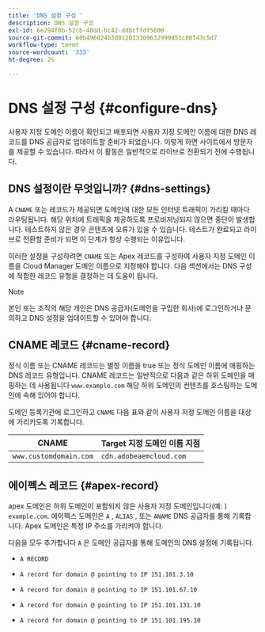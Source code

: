 ```yaml
---
title: 'DNS 설정 구성 '
description: DNS 설정 구성
exl-id: 6e294f0b-52cb-40dd-bc42-ddbcffdf5600
source-git-commit: 60b496024b3d012033309632999851c08f43c5d7
workflow-type: tm+mt
source-wordcount: '333'
ht-degree: 2%

---
```


# DNS 설정 구성 {#configure-dns}

사용자 지정 도메인 이름이 확인되고 배포되면 사용자 지정 도메인 이름에 대한 DNS 레코드를 DNS 공급자로 업데이트할 준비가 되었습니다. 이렇게 하면 사이트에서 방문자를 제공할 수 있습니다. 따라서 이 활동은 일반적으로 라이브로 전환되기 전에 수행됩니다.

## DNS 설정이란 무엇입니까? {#dns-settings}

A `CNAME` 또는 레코드가 제공되면 도메인에 대한 모든 인터넷 트래픽이 가리킬 때마다 라우팅됩니다. 해당 위치에 트래픽을 제공하도록 프로비저닝되지 않으면 중단이 발생합니다. 테스트하지 않은 경우 콘텐츠에 오류가 있을 수 있습니다. 테스트가 완료되고 라이브로 전환할 준비가 되면 이 단계가 항상 수행되는 이유입니다.

이러한 설정을 구성하려면 `CNAME` 또는 Apex 레코드를 구성하여 사용자 지정 도메인 이름을 Cloud Manager 도메인 이름으로 지정해야 합니다. 다음 섹션에서는 DNS 구성에 적합한 레코드 유형을 결정하는 데 도움이 됩니다.

>[!NOTE]
>
>본인 또는 조직의 해당 개인은 DNS 공급자(도메인을 구입한 회사)에 로그인하거나 문의하고 DNS 설정을 업데이트할 수 있어야 합니다.

## CNAME 레코드 {#cname-record}

정식 이름 또는 CNAME 레코드는 별칭 이름을 true 또는 정식 도메인 이름에 매핑하는 DNS 레코드 유형입니다. CNAME 레코드는 일반적으로 다음과 같은 하위 도메인을 매핑하는 데 사용됩니다 `www.example.com` 해당 하위 도메인의 컨텐츠를 호스팅하는 도메인에 속해 있어야 합니다.

도메인 등록기관에 로그인하고 `CNAME` 다음 표와 같이 사용자 지정 도메인 이름을 대상에 가리키도록 기록합니다.

| CNAME | Target 지정 도메인 이름 지점 |
|--- |--- |
| `www.customdomain.com` | `cdn.adobeaemcloud.com` |

## 에이펙스 레코드 {#apex-record}

apex 도메인은 하위 도메인이 포함되지 않은 사용자 지정 도메인입니다(예: ) `example.com`. 에이펙스 도메인은 `A` , `ALIAS` , 또는 `ANAME` DNS 공급자를 통해 기록합니다. Apex 도메인은 특정 IP 주소를 가리켜야 합니다.

다음을 모두 추가합니다 `A` 은 도메인 공급자를 통해 도메인의 DNS 설정에 기록됩니다.

* `A RECORD`

* `A record for domain @ pointing to IP 151.101.3.10`

* `A record for domain @ pointing to IP 151.101.67.10`

* `A record for domain @ pointing to IP 151.101.131.10`

* `A record for domain @ pointing to IP 151.101.195.10`

